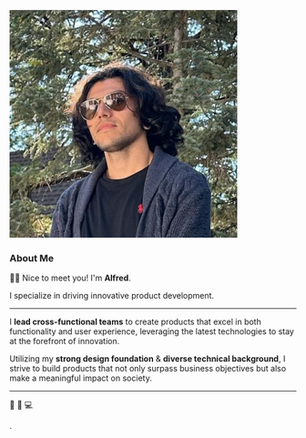 ![](/public/photos/misc/me.jpg "Alfred R. Duarte 2023")

### About Me

👋🏼 Nice to meet you! I'm **Alfred**.

I specialize in driving innovative product development.

---

I **lead cross-functional teams** to create products that excel in both functionality and user experience, leveraging the latest technologies to stay at the forefront of innovation.

Utilizing my **strong design foundation** & **diverse technical background**, I strive to build products that not only surpass business objectives but also make a meaningful impact on society.

---

🌊 🎹 💻

.
